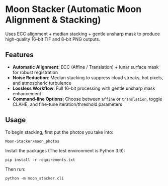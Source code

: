 # Moon Stacker (Automatic Moon Alignment & Stacking)

Uses ECC alignment + median stacking + gentle unsharp mask to produce high-quality 16-bit TIF and 8-bit PNG outputs.

## Features
- **Automatic Alignment**: ECC (Affine / Translation) + lunar surface mask for robust registration
- **Noise Reduction**: Median stacking to suppress cloud streaks, hot pixels, and atmospheric turbulence
- **Lossless Workflow**: Full 16-bit processing with gentle unsharp mask enhancement
- **Command-line Options**: Choose between `affine` or `translation`, toggle CLAHE, and fine-tune iteration/threshold parameters

## Usage

To begin stacking, first put the photos you take into:

    Moon-Stacker/moon_photos

Install the packages (The test environment is Python 3.9):

    pip install -r requirements.txt

Then run:

    python -m moon_stacker.cli

